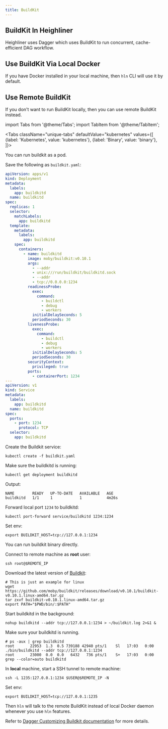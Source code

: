 ```yaml
---
title: BuildKit
---
```


## BuildKit In Heighliner

Heighliner uses Dagger which uses BuildKit to run concurrent, cache-efficient DAG workflow.

## Use BuildKit Via Local Docker

If you have Docker installed in your local machine, then `hln` CLI will use it by default.

## Use Remote BuildKit

If you don't want to run BuildKit locally, then you can use remote BuildKit instead.

import Tabs from '@theme/Tabs';
import TabItem from '@theme/TabItem';

<Tabs
className="unique-tabs"
defaultValue="kubernetes"
values={[
{label: 'Kubernetes', value: 'kubernetes'},
{label: 'Binary', value: 'binary'},
]}>

<TabItem value="kubernetes">

You can run buildkit as a pod.  

Save the following as `buildkit.yaml`:

```yaml
apiVersion: apps/v1
kind: Deployment
metadata:
  labels:
    app: buildkitd
  name: buildkitd
spec:
  replicas: 1
  selector:
    matchLabels:
      app: buildkitd
  template:
    metadata:
      labels:
        app: buildkitd
    spec:
      containers:
        - name: buildkitd
          image: moby/buildkit:v0.10.1
          args:
            - --addr
            - unix:///run/buildkit/buildkitd.sock
            - --addr
            - tcp://0.0.0.0:1234
          readinessProbe:
            exec:
              command:
                - buildctl
                - debug
                - workers
            initialDelaySeconds: 5
            periodSeconds: 30
          livenessProbe:
            exec:
              command:
                - buildctl
                - debug
                - workers
            initialDelaySeconds: 5
            periodSeconds: 30
          securityContext:
            privileged: true
          ports:
            - containerPort: 1234
---
apiVersion: v1
kind: Service
metadata:
  labels:
    app: buildkitd
  name: buildkitd
spec:
  ports:
    - port: 1234
      protocol: TCP
  selector:
    app: buildkitd
```

Create the Buildkit service:

```shell
kubectl create -f buildkit.yaml
```

Make sure the buildkitd is running:

```shell
kubectl get deployment buildkitd
```

Output:

```shell
NAME        READY   UP-TO-DATE   AVAILABLE   AGE
buildkitd   1/1     1            1           4m26s
```

Forward local port `1234` to buildkitd:

```shell
kubectl port-forward service/buildkitd 1234:1234
```

Set env:

```shell
export BUILDKIT_HOST=tcp://127.0.0.1:1234
```

</TabItem>

<TabItem value="binary">

You can run buildkit binary directly.

Connect to remote machine as **root** user:

```shell
ssh root@$REMOTE_IP
```

Download the latest version of [Buildkit](https://github.com/moby/buildkit/releases):

```shell
# This is just an example for linux
wget https://github.com/moby/buildkit/releases/download/v0.10.1/buildkit-v0.10.1.linux-amd64.tar.gz
tar zxvf buildkit-v0.10.1.linux-amd64.tar.gz
export PATH="$PWD/bin/:$PATH"
```

Start buildkitd in the background:

```shell
nohup buildkitd --addr tcp://127.0.0.1:1234 > ~/buildkit.log 2>&1 &
```

Make sure your buildkitd is running.

```shell
# ps -aux | grep buildkitd
root       22953  1.3  0.5 739188 42940 pts/1    Sl   17:03   0:00 ./bin/buildkitd --addr tcp://127.0.0.1:1234
root       23000  0.0  0.0   6432   736 pts/1    S+   17:03   0:00 grep --color=auto buildkitd
```

In **local** machine, start a SSH tunnel to remote machine:

```shell
ssh -L 1235:127.0.0.1:1234 $USER@$REMOTE_IP -N
```

Set env:

```shell
export BUILDKIT_HOST=tcp://127.0.0.1:1235
```

</TabItem>

</Tabs>

Then `hln` will talk to the remote BuildKit instead of local Docker daemon whenever you use `hln` features.

Refer to [Dagger Customizing Buildkit documentation](https://docs.dagger.io/1223/custom-buildkit/) for more details.
